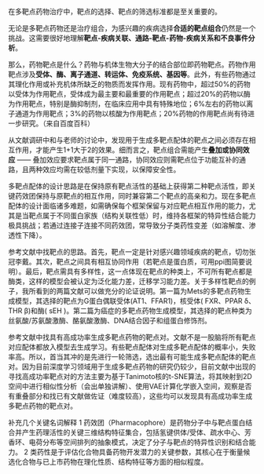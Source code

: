 在多靶点药物治疗中，靶点的选择、靶点的筛选标准都是至关重要的。

无论是多靶点药物还是治疗组合，为感兴趣的疾病选择**合适的靶点组合**仍然是一个挑战。这需要很好地理解**靶点-疾病关联、通路-靶点-药物-疾病关系和不良事件分析**。

那么，药物靶点是什么？药物与机体生物大分子的结合部位即药物靶点。药物作用靶点涉及**受体、酶、离子通道、转运体、免疫系统、基因等**。此外，有些药物通过其理化作用或补充机体所缺乏的物质而发挥作用。现有药物中，超过50%的药物以受体为作用靶点，受体成为最主要和最重要的作用靶点；超过20%的药物以酶为作用靶点，特别是酶抑制剂，在临床应用中具有特殊地位；6%左右的药物以离子通道为作用靶点；3%的药物以核酸为作用靶点；20%药物的作用靶点尚有待进一步研究。（来自百度百科）

从文献调研中和与老师的讨论中，发现用于生成多靶点配体的靶点之间必须存在相互作用，才能产生1+1大于2的效果。细而言之，靶点组合需能产生**叠加或协同效应** —— 叠加效应要求靶点属于同一通路，协同效应则需靶点位于功能互补的通路，且两种效应均需在较低剂量下实现，以保障安全性。

多靶点配体的设计思路是在保持原有靶点活性的基础上获得第二种靶点活性，即关键药效团保持与原靶点的相互作用，同时兼容第二个靶点的高亲和力。现在多靶点配体的设计面临诸多难题，如需确保每个框架保留与对应靶点相互作用的能力，尤其是当靶点属于不同蛋白家族（结构关联性低）时，维持各框架的特异性结合能力极具挑战；若通过连接子连接不同药效团，常导致分子类药性变差（如溶解度、渗透性下降）。

参考文献中找靶点的思路。首先，靶点一定是针对感兴趣领域疾病的靶点，切勿张冠李戴。其次，靶点之间具有相互协同作用（若靶点是蛋白质，可用ppi图简要说明）。最后，靶点需具有多样性，这一点体现在靶点的种类上，不可所有靶点都是酶类，这样的模型会被认定为泛化能力差，迁移学习能力差。关于多样性靶点的例子，我所看到的两篇文献可以做充分的论证说明。第一篇为Mets的多靶点药物生成模型，其选择的靶点为G蛋白偶联受体(AT1、FFAR1)，核受体( FXR、PPAR δ、THR β)和酶( sEH )。第二篇为癌症的多靶点药物生成模型，其选择的靶点种类为丝氨酸/苏氨酸激酶、酪氨酸激酶、DNA结合因子和组蛋白修饰剂。

参考文献中找具有高成功率生成多靶点药物的靶点对。文献不是一股脑将所有靶点对应配体都放入模型去生成学习。有些靶点配体对生成多靶点配体的概率小，失败率高。所以，首当其冲的是先进行一轮筛选，选出最有可能生成多靶点配体的靶点对。因为目前深度学习领域用于生成多靶点药物的研究仍较少，目前文献中出现的寻找高成功率靶点对的方法主要为基于Tanimoto核的t-SNE算法，将其映射到2D空间中进行相似性分析（会出单独讲解）、使用VAE计算化学嵌入空间，观察是否有重叠部分和找已有文献做佐证（难度较高），这些均可以发现具有高成功率生成多靶点药物的靶点对。

补充几个关键名词解释
1 药效团（Pharmacophore）​是药物分子中与靶点蛋白结合并产生药理活性的关键三维结构特征集合，包括氢键供体/受体、疏水中心、芳香环、电荷分布等空间排列的抽象模式，决定了分子与靶点的特异性识别和结合能力。
2 类药性是于评估化合物具备药物开发潜力的关键参数，其核心在于衡量候选化合物与已上市药物在理化性质、结构特征等方面的相似程度。
